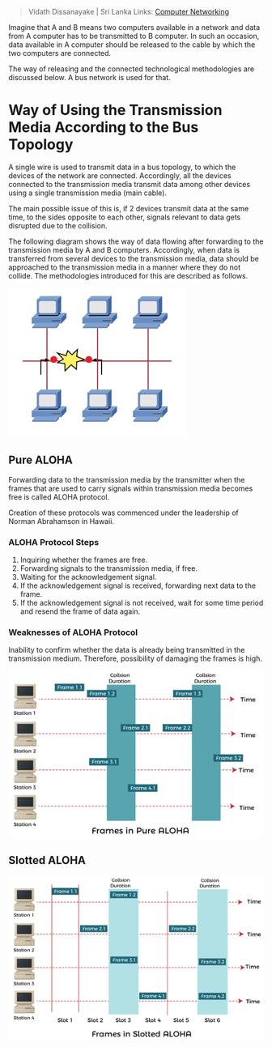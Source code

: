 > Vidath Dissanayake | Sri Lanka
> Links: [Computer Networking](Computer%20Networking.md)

Imagine that A and B means two computers available in a network and data from A computer has to be transmitted to B computer. In such an occasion, data available in A computer should be released to the cable by which the two computers are connected.

The way of releasing and the connected technological methodologies are discussed below. A bus network is used for that. 


# Way of Using the Transmission Media According to the Bus Topology

A single wire is used to transmit data in a bus topology, to which the devices of the network are connected. Accordingly, all the devices connected to the transmission media transmit data among other devices using a single transmission media (main cable).

The main possible issue of this is, if 2 devices transmit data at the same time, to the sides opposite to each other, signals relevant to data gets disrupted due to the collision.

The following diagram shows the way of data flowing after forwarding to the transmission media by A and B computers. Accordingly, when data is transferred from several devices to the transmission media, data should be approached to the transmission media in a manner where they do not collide. The methodologies introduced for this are described as follows.

![](assets/images/BUS%20collision.png)


## Pure ALOHA

Forwarding data to the transmission media by the transmitter when the frames that are used to carry signals within transmission media becomes free is called ALOHA protocol.

Creation of these protocols was commenced under the leadership of Norman Abrahamson in Hawaii.


### ALOHA Protocol Steps

1. Inquiring whether the frames are free. 
2. Forwarding signals to the transmission media, if free.
3. Waiting for the acknowledgement signal.
4. If the acknowledgement signal is received, forwarding next data to the frame.
5. If the acknowledgement signal is not received, wait for some time period and resend the frame of data again.

### Weaknesses of ALOHA Protocol

Inability to confirm whether the data is already being transmitted in the transmission medium. Therefore, possibility of damaging the frames is high.

![](assets/images/Pure%20ALOHA.png)


## Slotted ALOHA

![](assets/images/Slotted%20ALOHA.png)

